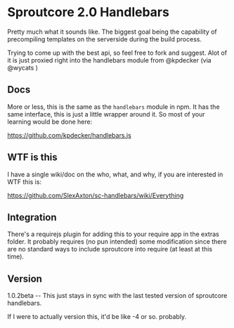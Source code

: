 # Sproutcore 2.0 Handlebars

Pretty much what it sounds like. The biggest goal being the capability of precompiling templates on the serverside during the build process.

Trying to come up with the best api, so feel free to fork and suggest. Alot of it is just proxied right into the handlebars module from @kpdecker (via @wycats )

## Docs

More or less, this is the same as the `handlebars` module in npm. It has the same interface, this is just a little wrapper around it. So most of your learning would be done here:

https://github.com/kpdecker/handlebars.js

## WTF is this

I have a single wiki/doc on the who, what, and why, if you are interested in WTF this is:

https://github.com/SlexAxton/sc-handlebars/wiki/Everything

## Integration

There's a requirejs plugin for adding this to your require app in the extras folder. It probably requires (no pun intended) some modification since there are no standard ways to include sproutcore into require (at least at this time).

## Version

1.0.2beta  -- This just stays in sync with the last tested version of sproutcore handlebars.

If I were to actually version this, it'd be like -4 or so. probably.
